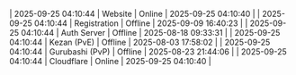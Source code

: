 | 2025-09-25 04:10:44 | Website | Online | 2025-09-25 04:10:40 |
| 2025-09-25 04:10:44 | Registration | Offline | 2025-09-09 16:40:23 |
| 2025-09-25 04:10:44 | Auth Server | Offline | 2025-08-18 09:33:31 |
| 2025-09-25 04:10:44 | Kezan (PvE) | Offline | 2025-08-03 17:58:02 |
| 2025-09-25 04:10:44 | Gurubashi (PvP) | Offline | 2025-08-23 21:44:06 |
| 2025-09-25 04:10:44 | Cloudflare | Online | 2025-09-25 04:10:40 |
